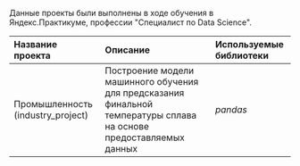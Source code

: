 Данные проекты были выполнены в ходе обучения в Яндекс.Практикуме, профессии "Специалист по Data Science".

| Название проекта | Описание | Используемые библиотеки | 
| :---------------------- | :---------------------- | :---------------------- |
| Промышленность (industry_project) | Построение модели машинного обучения для предсказания финальной температуры сплава на основе предоставляемых данных | *pandas* |
